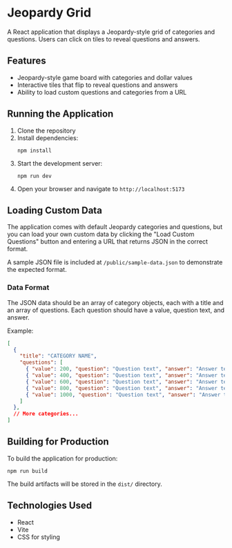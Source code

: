 # Jeopardy Grid

A React application that displays a Jeopardy-style grid of categories and questions. Users can click on tiles to reveal questions and answers.

## Features

- Jeopardy-style game board with categories and dollar values
- Interactive tiles that flip to reveal questions and answers
- Ability to load custom questions and categories from a URL

## Running the Application

1. Clone the repository
2. Install dependencies:
   ```
   npm install
   ```
3. Start the development server:
   ```
   npm run dev
   ```
4. Open your browser and navigate to `http://localhost:5173`

## Loading Custom Data

The application comes with default Jeopardy categories and questions, but you can load your own custom data by clicking the "Load Custom Questions" button and entering a URL that returns JSON in the correct format.

A sample JSON file is included at `/public/sample-data.json` to demonstrate the expected format.

### Data Format

The JSON data should be an array of category objects, each with a title and an array of questions. Each question should have a value, question text, and answer.

Example:

```json
[
  {
    "title": "CATEGORY NAME",
    "questions": [
      { "value": 200, "question": "Question text", "answer": "Answer text" },
      { "value": 400, "question": "Question text", "answer": "Answer text" },
      { "value": 600, "question": "Question text", "answer": "Answer text" },
      { "value": 800, "question": "Question text", "answer": "Answer text" },
      { "value": 1000, "question": "Question text", "answer": "Answer text" }
    ]
  },
  // More categories...
]
```

## Building for Production

To build the application for production:

```
npm run build
```

The build artifacts will be stored in the `dist/` directory.

## Technologies Used

- React
- Vite
- CSS for styling